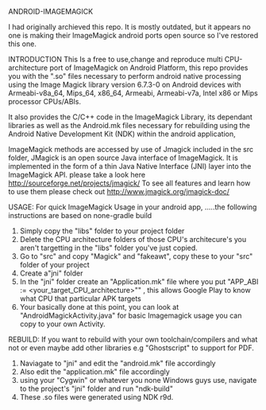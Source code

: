 ANDROID-IMAGEMAGICK

I had originally archieved this repo. It is mostly outdated, but it appears no one is making their ImageMagick android ports open source so I've restored this one. 

INTRODUCTION
This Is a free to use,change and reproduce multi CPU-architecture port of ImageMagick on Android Platform, this repo provides you with the ".so" files necessary to perform android native processing using the Image Magick library version 6.7.3-0 on Android devices with Armeabi-v8a_64, Mips_64, x86_64, Armeabi, Armeabi-v7a, Intel x86 or Mips processor CPUs/ABIs.

It also provides the C/C++ code in the ImageMagick Library, its dependant libraries as well as the Android.mk files necessary for rebuilding using the Android Native Development Kit (NDK)
within the android application, 

ImageMagick methods are accessed by use of Jmagick included in the src folder, JMagick is an open source Java interface of ImageMagick. It is implemented in the form of a thin Java Native Interface (JNI) layer into the ImageMagick API. please take a look here http://sourceforge.net/projects/jmagick/
To see all features and learn how to use them please check out http://www.jmagick.org/jmagick-doc/




USAGE:
For quick ImageMagick Usage in your android app, .....the following instructions are based on none-gradle build

1.  Simply copy the "libs" folder to your project folder
2.  Delete the CPU architecture folders of those CPU's architecure's you aren't targetting in the "libs" folder you've just copied.
3.  Go to "src" and copy "Magick" and "fakeawt", copy these to your "src" folder of your project
4.  Create a"jni" folder
5.  In the "jni" folder create an "Application.mk" file where you put "APP_ABI := <your_target_CPU_architecture>"" , this allows Google Play to know what CPU that particular APK targets
6.  Your basically done at this point, you can look at "AndroidMagickActivity.java" for basic Imagemagick usage you can copy to your own Activity.

REBUILD:
If you want to rebuild with your own toolchain/compilers and what not or even maybe add other libraries e.g "Ghostscript" to support for PDF.

1.  Naviagate to "jni" and edit the "android.mk" file accordingly
2.  Also edit the "application.mk" file accordingly
3.  using your "Cygwin" or whatever you none Windows guys use, navigate to the project's "jni" folder and run "ndk-build" 
4.  These .so files were generated using NDK r9d.
